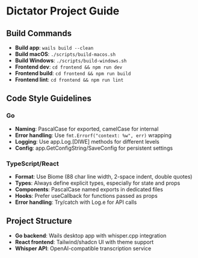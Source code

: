 # Dictator Project Guide

## Build Commands
- **Build app**: `wails build --clean`
- **Build macOS**: `./scripts/build-macos.sh`
- **Build Windows**: `./scripts/build-windows.sh`
- **Frontend dev**: `cd frontend && npm run dev`
- **Frontend build**: `cd frontend && npm run build`
- **Frontend lint**: `cd frontend && npm run lint`

## Code Style Guidelines
### Go
- **Naming**: PascalCase for exported, camelCase for internal
- **Error handling**: Use `fmt.Errorf("context: %w", err)` wrapping
- **Logging**: Use app.Log.[DIWE] methods for different levels
- **Config**: app.GetConfigString/SaveConfig for persistent settings

### TypeScript/React
- **Format**: Use Biome (88 char line width, 2-space indent, double quotes)
- **Types**: Always define explicit types, especially for state and props
- **Components**: PascalCase named exports in dedicated files
- **Hooks**: Prefer useCallback for functions passed as props
- **Error handling**: Try/catch with Log.e for API calls

## Project Structure
- **Go backend**: Wails desktop app with whisper.cpp integration
- **React frontend**: Tailwind/shadcn UI with theme support
- **Whisper API**: OpenAI-compatible transcription service
